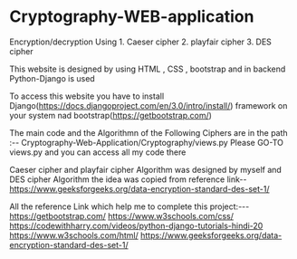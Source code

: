 # Cryptography-WEB-application
Encryption/decryption Using 1. Caeser cipher 2. playfair cipher 3. DES cipher

This website is designed by using HTML , CSS , bootstrap and in backend Python-Django is used

To access this website you have to install Django(https://docs.djangoproject.com/en/3.0/intro/install/) framework on your system nad bootstrap(https://getbootstrap.com/)

The main code and the Algorithmn of the Following Ciphers are in the path :--
  Cryptography-Web-Application/Cryptography/views.py 
  Please GO-TO views.py and you can access all my code there
 
 Caeser cipher and playfair cipher Algorithm was designed by myself and DES cipher Algorithm the idea was copied from reference link-- https://www.geeksforgeeks.org/data-encryption-standard-des-set-1/
 
 All the reference Link which help me to complete this project:---
  https://getbootstrap.com/
  https://www.w3schools.com/css/
  https://codewithharry.com/videos/python-django-tutorials-hindi-20     
  https://www.w3schools.com/html/
  https://www.geeksforgeeks.org/data-encryption-standard-des-set-1/
